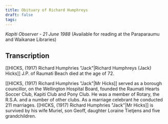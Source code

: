```yaml
---
title: Obituary of Richard Humphreys
draft: false
tags:
---
```

*Kapiti Observer - 21 June 1988*
(Available for reading at the Paraparaumu and Waikanae Libraries)

## Transcription

[[HICKS, (1917) Richard Humphries "Jack"|Richard Humphreys (Jack) Hicks]] J.P. of Raumati Beach died at the age of 72.

[[HICKS, (1917) Richard Humphries "Jack"|Mr Hicks]] served as a borough councillor, on the Wellington Hospital Board, founded the Raumati Hearts Soccer Club, Kapiti Club and Pony Club. He was a member of Rotary, the R.S.A. and a number of other clubs. As a marriage celebrant he conducted 211 marriages. [[HICKS, (1917) Richard Humphries "Jack"|Mr Hicks]] is survived by his wife Muriel, son Geoff, daughter Loraine Tietjens and five grandchildren.